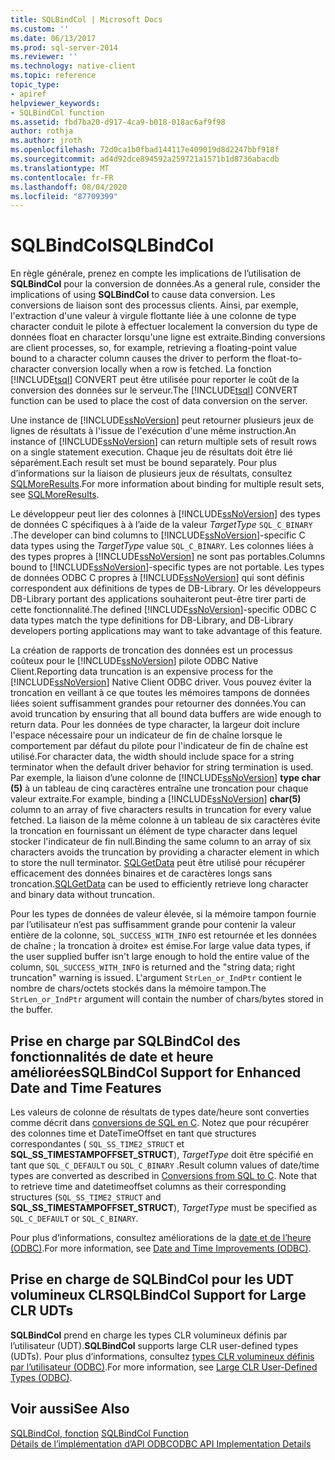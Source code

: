 ```yaml
---
title: SQLBindCol | Microsoft Docs
ms.custom: ''
ms.date: 06/13/2017
ms.prod: sql-server-2014
ms.reviewer: ''
ms.technology: native-client
ms.topic: reference
topic_type:
- apiref
helpviewer_keywords:
- SQLBindCol function
ms.assetid: fbd7ba20-d917-4ca9-b018-018ac6af9f98
author: rothja
ms.author: jroth
ms.openlocfilehash: 72d0ca1b0fbad144117e409019d8d2247bbf918f
ms.sourcegitcommit: ad4d92dce894592a259721a1571b1d8736abacdb
ms.translationtype: MT
ms.contentlocale: fr-FR
ms.lasthandoff: 08/04/2020
ms.locfileid: "87709399"
---
```

# <a name="sqlbindcol"></a><span data-ttu-id="7deea-102">SQLBindCol</span><span class="sxs-lookup"><span data-stu-id="7deea-102">SQLBindCol</span></span>
  <span data-ttu-id="7deea-103">En règle générale, prenez en compte les implications de l’utilisation de **SQLBindCol** pour la conversion de données.</span><span class="sxs-lookup"><span data-stu-id="7deea-103">As a general rule, consider the implications of using **SQLBindCol** to cause data conversion.</span></span> <span data-ttu-id="7deea-104">Les conversions de liaison sont des processus clients. Ainsi, par exemple, l'extraction d'une valeur à virgule flottante liée à une colonne de type character conduit le pilote à effectuer localement la conversion du type de données float en character lorsqu'une ligne est extraite.</span><span class="sxs-lookup"><span data-stu-id="7deea-104">Binding conversions are client processes, so, for example, retrieving a floating-point value bound to a character column causes the driver to perform the float-to-character conversion locally when a row is fetched.</span></span> <span data-ttu-id="7deea-105">La fonction [!INCLUDE[tsql](../../includes/tsql-md.md)] CONVERT peut être utilisée pour reporter le coût de la conversion des données sur le serveur.</span><span class="sxs-lookup"><span data-stu-id="7deea-105">The [!INCLUDE[tsql](../../includes/tsql-md.md)] CONVERT function can be used to place the cost of data conversion on the server.</span></span>  
  
 <span data-ttu-id="7deea-106">Une instance de [!INCLUDE[ssNoVersion](../../includes/ssnoversion-md.md)] peut retourner plusieurs jeux de lignes de résultats à l'issue de l'exécution d'une même instruction.</span><span class="sxs-lookup"><span data-stu-id="7deea-106">An instance of [!INCLUDE[ssNoVersion](../../includes/ssnoversion-md.md)] can return multiple sets of result rows on a single statement execution.</span></span> <span data-ttu-id="7deea-107">Chaque jeu de résultats doit être lié séparément.</span><span class="sxs-lookup"><span data-stu-id="7deea-107">Each result set must be bound separately.</span></span> <span data-ttu-id="7deea-108">Pour plus d’informations sur la liaison de plusieurs jeux de résultats, consultez [SQLMoreResults](sqlmoreresults.md).</span><span class="sxs-lookup"><span data-stu-id="7deea-108">For more information about binding for multiple result sets, see [SQLMoreResults](sqlmoreresults.md).</span></span>  
  
 <span data-ttu-id="7deea-109">Le développeur peut lier des colonnes à [!INCLUDE[ssNoVersion](../../includes/ssnoversion-md.md)] des types de données C spécifiques à à l’aide de la valeur *TargetType* `SQL_C_BINARY` .</span><span class="sxs-lookup"><span data-stu-id="7deea-109">The developer can bind columns to [!INCLUDE[ssNoVersion](../../includes/ssnoversion-md.md)]-specific C data types using the *TargetType* value `SQL_C_BINARY`.</span></span> <span data-ttu-id="7deea-110">Les colonnes liées à des types propres à [!INCLUDE[ssNoVersion](../../includes/ssnoversion-md.md)] ne sont pas portables.</span><span class="sxs-lookup"><span data-stu-id="7deea-110">Columns bound to [!INCLUDE[ssNoVersion](../../includes/ssnoversion-md.md)]-specific types are not portable.</span></span> <span data-ttu-id="7deea-111">Les types de données ODBC C propres à [!INCLUDE[ssNoVersion](../../includes/ssnoversion-md.md)] qui sont définis correspondent aux définitions de types de DB-Library. Or les développeurs DB-Library portant des applications souhaiteront peut-être tirer parti de cette fonctionnalité.</span><span class="sxs-lookup"><span data-stu-id="7deea-111">The defined [!INCLUDE[ssNoVersion](../../includes/ssnoversion-md.md)]-specific ODBC C data types match the type definitions for DB-Library, and DB-Library developers porting applications may want to take advantage of this feature.</span></span>  
  
 <span data-ttu-id="7deea-112">La création de rapports de troncation des données est un processus coûteux pour le [!INCLUDE[ssNoVersion](../../includes/ssnoversion-md.md)] pilote ODBC Native Client.</span><span class="sxs-lookup"><span data-stu-id="7deea-112">Reporting data truncation is an expensive process for the [!INCLUDE[ssNoVersion](../../includes/ssnoversion-md.md)] Native Client ODBC driver.</span></span> <span data-ttu-id="7deea-113">Vous pouvez éviter la troncation en veillant à ce que toutes les mémoires tampons de données liées soient suffisamment grandes pour retourner des données.</span><span class="sxs-lookup"><span data-stu-id="7deea-113">You can avoid truncation by ensuring that all bound data buffers are wide enough to return data.</span></span> <span data-ttu-id="7deea-114">Pour les données de type character, la largeur doit inclure l'espace nécessaire pour un indicateur de fin de chaîne lorsque le comportement par défaut du pilote pour l'indicateur de fin de chaîne est utilisé.</span><span class="sxs-lookup"><span data-stu-id="7deea-114">For character data, the width should include space for a string terminator when the default driver behavior for string termination is used.</span></span> <span data-ttu-id="7deea-115">Par exemple, la liaison d’une colonne de [!INCLUDE[ssNoVersion](../../includes/ssnoversion-md.md)] **type char (5)** à un tableau de cinq caractères entraîne une troncation pour chaque valeur extraite.</span><span class="sxs-lookup"><span data-stu-id="7deea-115">For example, binding a [!INCLUDE[ssNoVersion](../../includes/ssnoversion-md.md)] **char(5)** column to an array of five characters results in truncation for every value fetched.</span></span> <span data-ttu-id="7deea-116">La liaison de la même colonne à un tableau de six caractères évite la troncation en fournissant un élément de type character dans lequel stocker l'indicateur de fin null.</span><span class="sxs-lookup"><span data-stu-id="7deea-116">Binding the same column to an array of six characters avoids the truncation by providing a character element in which to store the null terminator.</span></span> <span data-ttu-id="7deea-117">[SQLGetData](sqlgetdata.md) peut être utilisé pour récupérer efficacement des données binaires et de caractères longs sans troncation.</span><span class="sxs-lookup"><span data-stu-id="7deea-117">[SQLGetData](sqlgetdata.md) can be used to efficiently retrieve long character and binary data without truncation.</span></span>  
  
 <span data-ttu-id="7deea-118">Pour les types de données de valeur élevée, si la mémoire tampon fournie par l’utilisateur n’est pas suffisamment grande pour contenir la valeur entière de la colonne, `SQL_SUCCESS_WITH_INFO` est retournée et les données de chaîne ; la troncation à droite» est émise.</span><span class="sxs-lookup"><span data-stu-id="7deea-118">For large value data types, if the user supplied buffer isn't large enough to hold the entire value of the column, `SQL_SUCCESS_WITH_INFO` is returned and the "string data; right truncation" warning is issued.</span></span> <span data-ttu-id="7deea-119">L'argument `StrLen_or_IndPtr` contient le nombre de chars/octets stockés dans la mémoire tampon.</span><span class="sxs-lookup"><span data-stu-id="7deea-119">The `StrLen_or_IndPtr` argument will contain the number of chars/bytes stored in the buffer.</span></span>  
  
## <a name="sqlbindcol-support-for-enhanced-date-and-time-features"></a><span data-ttu-id="7deea-120">Prise en charge par SQLBindCol des fonctionnalités de date et heure améliorées</span><span class="sxs-lookup"><span data-stu-id="7deea-120">SQLBindCol Support for Enhanced Date and Time Features</span></span>  
 <span data-ttu-id="7deea-121">Les valeurs de colonne de résultats de types date/heure sont converties comme décrit dans [conversions de SQL en C](../native-client-odbc-date-time/datetime-data-type-conversions-from-sql-to-c.md). Notez que pour récupérer des colonnes time et DateTimeOffset en tant que structures correspondantes ( `SQL_SS_TIME2_STRUCT` et **SQL_SS_TIMESTAMPOFFSET_STRUCT**), *TargetType* doit être spécifié en tant que `SQL_C_DEFAULT` ou `SQL_C_BINARY` .</span><span class="sxs-lookup"><span data-stu-id="7deea-121">Result column values of date/time types are converted as described in [Conversions from SQL to C](../native-client-odbc-date-time/datetime-data-type-conversions-from-sql-to-c.md). Note that to retrieve time and datetimeoffset columns as their corresponding structures (`SQL_SS_TIME2_STRUCT` and **SQL_SS_TIMESTAMPOFFSET_STRUCT**), *TargetType* must be specified as `SQL_C_DEFAULT` or `SQL_C_BINARY`.</span></span>  
  
 <span data-ttu-id="7deea-122">Pour plus d’informations, consultez améliorations de la [date et de l’heure &#40;ODBC&#41;](../native-client-odbc-date-time/date-and-time-improvements-odbc.md).</span><span class="sxs-lookup"><span data-stu-id="7deea-122">For more information, see [Date and Time Improvements &#40;ODBC&#41;](../native-client-odbc-date-time/date-and-time-improvements-odbc.md).</span></span>  
  
## <a name="sqlbindcol-support-for-large-clr-udts"></a><span data-ttu-id="7deea-123">Prise en charge de SQLBindCol pour les UDT volumineux CLR</span><span class="sxs-lookup"><span data-stu-id="7deea-123">SQLBindCol Support for Large CLR UDTs</span></span>  
 <span data-ttu-id="7deea-124">**SQLBindCol** prend en charge les types CLR volumineux définis par l’utilisateur (UDT).</span><span class="sxs-lookup"><span data-stu-id="7deea-124">**SQLBindCol** supports large CLR user-defined types (UDTs).</span></span> <span data-ttu-id="7deea-125">Pour plus d’informations, consultez [types CLR volumineux définis par l’utilisateur &#40;ODBC&#41;](../native-client/odbc/large-clr-user-defined-types-odbc.md).</span><span class="sxs-lookup"><span data-stu-id="7deea-125">For more information, see [Large CLR User-Defined Types &#40;ODBC&#41;](../native-client/odbc/large-clr-user-defined-types-odbc.md).</span></span>  
  
## <a name="see-also"></a><span data-ttu-id="7deea-126">Voir aussi</span><span class="sxs-lookup"><span data-stu-id="7deea-126">See Also</span></span>  
 <span data-ttu-id="7deea-127">[SQLBindCol, fonction](https://go.microsoft.com/fwlink/?LinkId=59327) </span><span class="sxs-lookup"><span data-stu-id="7deea-127">[SQLBindCol Function](https://go.microsoft.com/fwlink/?LinkId=59327) </span></span>  
 [<span data-ttu-id="7deea-128">Détails de l’implémentation d’API ODBC</span><span class="sxs-lookup"><span data-stu-id="7deea-128">ODBC API Implementation Details</span></span>](odbc-api-implementation-details.md)  
  
  

